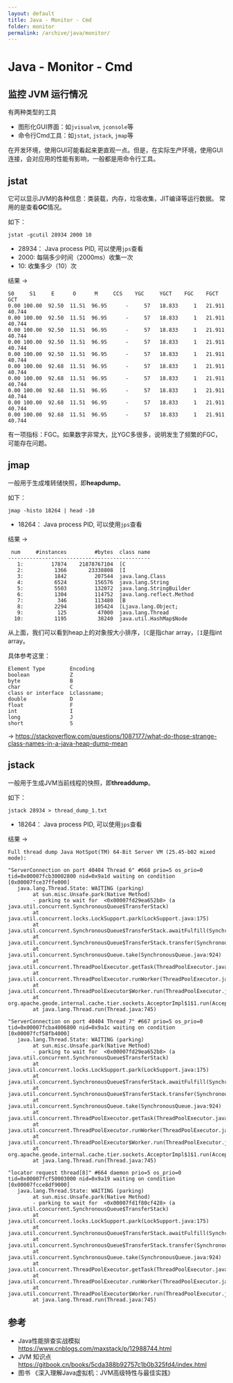 ```yaml
---
layout: default
title: Java - Monitor - Cmd
folder: monitor
permalink: /archive/java/monitor/
---
```


# Java - Monitor - Cmd

## 监控 JVM 运行情况

有两种类型的工具
- 图形化GUI界面：如`jvisualvm`, `jconsole`等
- 命令行Cmd工具：如`jstat`, `jstack`, `jmap`等

在开发环境，使用GUI可能看起来更直观一点。但是，在实际生产环境，使用GUI连接，会对应用的性能有影响，一般都是用命令行工具。

## jstat

它可以显示JVM的各种信息：类装载，内存，垃圾收集，JIT编译等运行数据。
常用的是查看**GC**情况。

如下：

~~~
jstat -gcutil 28934 2000 10
~~~

- 28934： Java process PID, 可以使用`jps`查看
- 2000: 每隔多少时间（2000ms）收集一次
- 10: 收集多少（10）次

结果 ->

~~~
S0     S1     E      O      M     CCS    YGC     YGCT    FGC    FGCT     GCT
0.00 100.00  92.50  11.51  96.95      -     57   18.833     1   21.911   40.744
0.00 100.00  92.50  11.51  96.95      -     57   18.833     1   21.911   40.744
0.00 100.00  92.50  11.51  96.95      -     57   18.833     1   21.911   40.744
0.00 100.00  92.50  11.51  96.95      -     57   18.833     1   21.911   40.744
0.00 100.00  92.50  11.51  96.95      -     57   18.833     1   21.911   40.744
0.00 100.00  92.68  11.51  96.95      -     57   18.833     1   21.911   40.744
0.00 100.00  92.68  11.51  96.95      -     57   18.833     1   21.911   40.744
0.00 100.00  92.68  11.51  96.95      -     57   18.833     1   21.911   40.744
0.00 100.00  92.68  11.51  96.95      -     57   18.833     1   21.911   40.744
0.00 100.00  92.68  11.51  96.95      -     57   18.833     1   21.911   40.744
~~~

有一项指标：FGC。如果数字非常大，比YGC多很多，说明发生了频繁的FGC，可能存在问题。

## jmap

一般用于生成堆转储快照，即**heapdump**。

如下：

~~~
jmap -histo 18264 | head -10
~~~

- 18264： Java process PID, 可以使用`jps`查看

结果 ->

~~~
 num     #instances         #bytes  class name
----------------------------------------------
   1:         17874    21878767104  [C
   2:          1366       23338808  [I
   3:          1842         207544  java.lang.Class
   4:          6524         156576  java.lang.String
   5:          5503         132072  java.lang.StringBuilder
   6:          1304         114752  java.lang.reflect.Method
   7:           346         113480  [B
   8:          2294         105424  [Ljava.lang.Object;
   9:           125          47000  java.lang.Thread
  10:          1195          38240  java.util.HashMap$Node
~~~

从上面，我们可以看到heap上的对象按大小排序，`[C`是指char array，`[I`是指int array。

具体参考这里：

~~~
Element Type        Encoding
boolean             Z
byte                B
char                C
class or interface  Lclassname;
double              D
float               F
int                 I
long                J
short               S 
~~~

-> <https://stackoverflow.com/questions/1087177/what-do-those-strange-class-names-in-a-java-heap-dump-mean>

## jstack

一般用于生成JVM当前线程的快照，即**threaddump**。

如下：

~~~
jstack 28934 > thread_dump_1.txt
~~~

- 18264： Java process PID, 可以使用`jps`查看

结果 ->

~~~
Full thread dump Java HotSpot(TM) 64-Bit Server VM (25.45-b02 mixed mode):

"ServerConnection on port 40404 Thread 6" #668 prio=5 os_prio=0 tid=0x00007fcb30002800 nid=0x9a1d waiting on condition [0x00007fce37ffe000]
   java.lang.Thread.State: WAITING (parking)
        at sun.misc.Unsafe.park(Native Method)
        - parking to wait for  <0x00007fd29ea652b8> (a java.util.concurrent.SynchronousQueue$TransferStack)
        at java.util.concurrent.locks.LockSupport.park(LockSupport.java:175)
        at java.util.concurrent.SynchronousQueue$TransferStack.awaitFulfill(SynchronousQueue.java:458)
        at java.util.concurrent.SynchronousQueue$TransferStack.transfer(SynchronousQueue.java:362)
        at java.util.concurrent.SynchronousQueue.take(SynchronousQueue.java:924)
        at java.util.concurrent.ThreadPoolExecutor.getTask(ThreadPoolExecutor.java:1067)
        at java.util.concurrent.ThreadPoolExecutor.runWorker(ThreadPoolExecutor.java:1127)
        at java.util.concurrent.ThreadPoolExecutor$Worker.run(ThreadPoolExecutor.java:617)
        at org.apache.geode.internal.cache.tier.sockets.AcceptorImpl$1$1.run(AcceptorImpl.java:523)
        at java.lang.Thread.run(Thread.java:745)

"ServerConnection on port 40404 Thread 7" #667 prio=5 os_prio=0 tid=0x00007fcba4006800 nid=0x9a1c waiting on condition [0x00007fcf58fb4000]
   java.lang.Thread.State: WAITING (parking)
        at sun.misc.Unsafe.park(Native Method)
        - parking to wait for  <0x00007fd29ea652b8> (a java.util.concurrent.SynchronousQueue$TransferStack)
        at java.util.concurrent.locks.LockSupport.park(LockSupport.java:175)
        at java.util.concurrent.SynchronousQueue$TransferStack.awaitFulfill(SynchronousQueue.java:458)
        at java.util.concurrent.SynchronousQueue$TransferStack.transfer(SynchronousQueue.java:362)
        at java.util.concurrent.SynchronousQueue.take(SynchronousQueue.java:924)
        at java.util.concurrent.ThreadPoolExecutor.getTask(ThreadPoolExecutor.java:1067)
        at java.util.concurrent.ThreadPoolExecutor.runWorker(ThreadPoolExecutor.java:1127)
        at java.util.concurrent.ThreadPoolExecutor$Worker.run(ThreadPoolExecutor.java:617)
        at org.apache.geode.internal.cache.tier.sockets.AcceptorImpl$1$1.run(AcceptorImpl.java:523)
        at java.lang.Thread.run(Thread.java:745)

"locator request thread[8]" #664 daemon prio=5 os_prio=0 tid=0x00007fcf50003000 nid=0x9a19 waiting on condition [0x00007fcce8df9000]
   java.lang.Thread.State: WAITING (parking)
        at sun.misc.Unsafe.park(Native Method)
        - parking to wait for  <0x00007fd1f80cf428> (a java.util.concurrent.SynchronousQueue$TransferStack)
        at java.util.concurrent.locks.LockSupport.park(LockSupport.java:175)
        at java.util.concurrent.SynchronousQueue$TransferStack.awaitFulfill(SynchronousQueue.java:458)
        at java.util.concurrent.SynchronousQueue$TransferStack.transfer(SynchronousQueue.java:362)
        at java.util.concurrent.SynchronousQueue.take(SynchronousQueue.java:924)
        at java.util.concurrent.ThreadPoolExecutor.getTask(ThreadPoolExecutor.java:1067)
        at java.util.concurrent.ThreadPoolExecutor.runWorker(ThreadPoolExecutor.java:1127)
        at java.util.concurrent.ThreadPoolExecutor$Worker.run(ThreadPoolExecutor.java:617)
        at java.lang.Thread.run(Thread.java:745)
~~~

## 参考

- Java性能排查实战模拟 <https://www.cnblogs.com/maxstack/p/12988744.html>
- JVM 知识点 <https://gitbook.cn/books/5cda388b92757c1b0b325fd4/index.html>
- 图书 《深入理解Java虚拟机：JVM高级特性与最佳实践》

